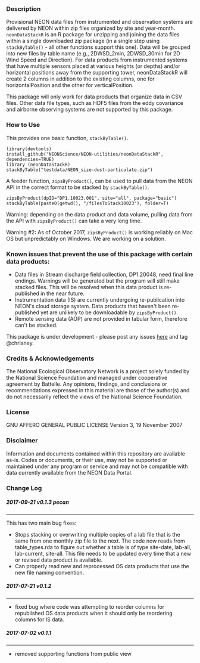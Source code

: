 ### Description
Provisional NEON data files from instrumented and observation systems are delivered by NEON within zip files organized by site and 
year-month. `neonDataStackR` is an R package for unzipping and joining the data files within a single downloaded zip package (in a single step using `stackByTable()` - all other functions support this one). Data will be grouped into new files by table name (e.g., 2DWSD_2min, 2DWSD_30min for 2D Wind Speed and Direction). For data products from instrumented systems that have multiple sensors placed at various heights (or depths) and/or horizontal positions away from the supporting tower, neonDataStackR will create 2 columns in addition to the existing columns, one for horizontalPosition and the other for verticalPosition.

This package will only work for data products that organize data in CSV files. Other data file types, such as HDF5 files from the 
eddy covariance and airborne observing systems are not supported by this package.

### How to Use
This provides one basic function, `stackByTable()`. 

``` 
library(devtools)
install_github("NEONScience/NEON-utilities/neonDataStackR", dependencies=TRUE)
library (neonDataStackR)
stackByTable("testdata/NEON_size-dust-particulate.zip")
```

A feeder function, `zipsByProduct()`, can be used to pull data from the NEON API in the correct format to be stacked by `stackByTable()`.

```
zipsByProduct(dpID="DP1.10023.001", site="all", package="basic")
stackByTable(paste0(getwd(), "/filesToStack10023"), folder=T)
```

Warning: depending on the data product and data volume, pulling data from the API with `zipsByProduct()` can take a very long time.

Warning #2: As of October 2017, `zipsByProduct()` is working reliably on Mac OS but unpredictably on Windows. We are working on a solution.

### Known issues that prevent the use of this package with certain data products:
* Data files in Stream discharge field collection, DP1.20048, need final line endings. Warnings will be generated but the program will
still make stacked files. This will be resolved when this data product is re-published in the near future.
* Instrumentation data (IS) are currently undergoing re-publication into NEON's cloud storage system. Data products that haven't been re-published yet are unlikely to be downloadable by `zipsByProduct()`.
* Remote sensing data (AOP) are not provided in tabular form, therefore can't be stacked.

This package is under development - please post any issues [here](https://github.com/NEONScience/NEON-utilities/issues) and tag @chrlaney.

### Credits & Acknowledgements
The National Ecological Observatory Network is a project solely funded by the National Science Foundation and managed under cooperative agreement by Battelle. Any opinions, findings, and conclusions or recommendations expressed in this material are those of the author(s) and do not necessarily reflect the views of the National Science Foundation.

### License
GNU AFFERO GENERAL PUBLIC LICENSE Version 3, 19 November 2007

### Disclaimer
Information and documents contained within this repository are available as-is. Codes or documents, or their use, may not be supported or maintained under any program or service and may not be compatible with data currently available from the NEON Data Portal.

### Change Log
##### 2017-09-21 v0.1.3 pecan
-----------------
This has two main bug fixes:
* Stops stacking or overwriting multiple copies of a lab file that is the same from one monthly zip file to the next. The code now reads from table_types.rda to figure out whether a table is of type site-date, lab-all, lab-current, site-all. This file needs to be updated every time that a new or revised data product is available.
* Can properly read new and reprocessed OS data products that use the new file naming convention.

##### 2017-07-21 v0.1.2
-----------------
* fixed bug where code was attempting to reorder columns for republished OS data products when it should only be reordering columns for IS data.

##### 2017-07-02 v0.1.1
-----------------
* removed supporting functions from public view

